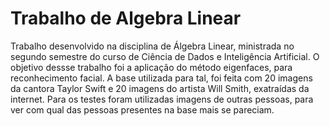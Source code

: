 # Trabalho de Algebra Linear

Trabalho desenvolvido na disciplina de Álgebra Linear, ministrada no segundo semestre do curso de Ciência de Dados e Inteligência Artificial.
O objetivo dessse trabalho foi a aplicação do método eigenfaces, para reconhecimento facial.
A base utilizada para tal, foi feita com 20 imagens da cantora Taylor Swift e 20 imagens do artista Will Smith, exatraídas da internet.
Para os testes foram utilizadas imagens de outras pessoas, para ver com qual das pessoas presentes na base mais se pareciam.
